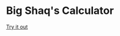 # Big Shaq's Calculator

<a href="https://bigshaqcalculator.netlify.app" target="_blank">Try it out
